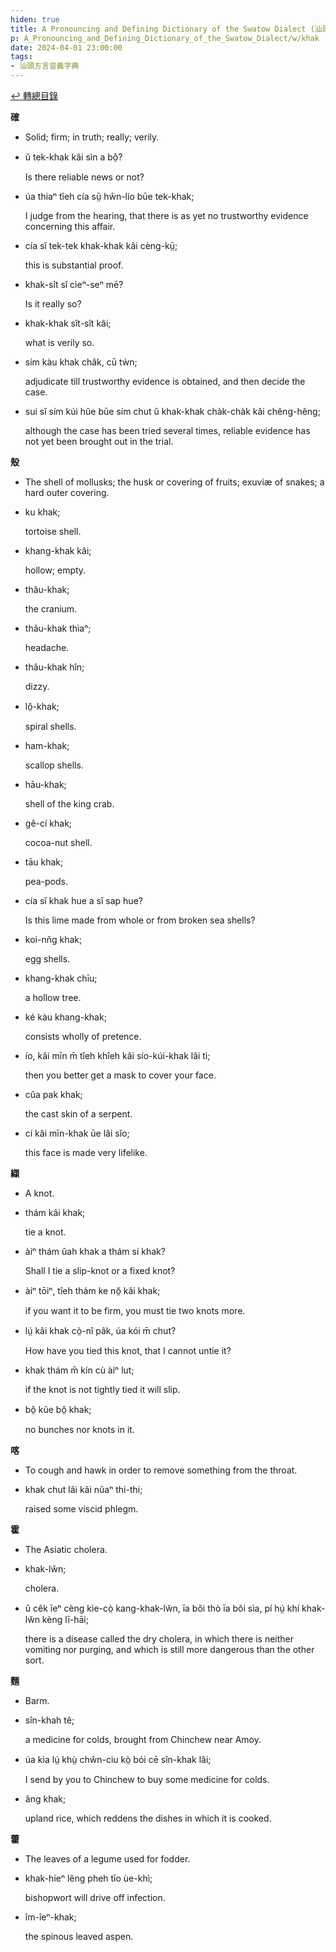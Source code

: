 ```yaml
---
hiden: true
title: A Pronouncing and Defining Dictionary of the Swatow Dialect (汕頭方言音義字典) / khak
p: A_Pronouncing_and_Defining_Dictionary_of_the_Swatow_Dialect/w/khak
date: 2024-04-01 23:00:00
tags: 
- 汕頭方言音義字典
---
```


[↩️ 轉總目錄](/A_Pronouncing_and_Defining_Dictionary_of_the_Swatow_Dialect)


**確**
- Solid; firm; in truth; really; verily.

- ŭ tek-khak kâi sìn a bô̤?

  Is there reliable news or not?

- úa thiaⁿ tîeh cía sṳ̄ hŵn-lío būe tek-khak;

  I judge from the hearing, that there is as yet no trustworthy evidence concerning this affair.

- cía sĭ tek-tek khak-khak kâi cèng-kṳ̄;

  this is substantial proof.

- khak-sît sĭ cìeⁿ-seⁿ mē?

  Is it really so?

- khak-khak sît-sît kâi;

  what is verily so.

- sím kàu khak châk, cū tẁn;

  adjudicate till trustworthy evidence is obtained, and then decide the case.

- sui sĭ sím kúi hûe būe sím chut ŭ khak-khak chàk-chàk kâi chêng-hêng;

  although the case has been tried several times, reliable evidence has not yet been brought out in the trial.

**殼**
- The shell of mollusks; the husk or covering of fruits; exuviæ of snakes; a hard outer covering.

- ku khak;

  tortoise shell.

- khang-khak kâi;

  hollow; empty.

- thâu-khak;

  the cranium.

- thâu-khak thìaⁿ;

  headache.

- thâu-khak hîn;

  dizzy.

- lô̤-khak;

  spiral shells.

- ham-khak;

  scallop shells.

- hāu-khak;

  shell of the king crab.

- gê-cí khak;

  cocoa-nut shell.

- tāu khak;

  pea-pods.

- cía sĭ khak hue a sĭ sap hue?

  Is this lime made from whole or from broken sea shells?

- koi-nn̆g khak;

  egg shells.

- khang-khak chīu;

  a hollow tree.

- ké kàu khang-khak;

  consists wholly of pretence.

- ío, kâi mīn m̄ tîeh khîeh kâi sío-kúi-khak lâi tì;

  then you better get a mask to cover your face.

- cûa pak khak;

  the cast skin of a serpent.

- cí kâi mīn-khak ūe lâi sĭo;

  this face is made very lifelike.

**纈**
- A knot.

- thám kâi khak;

  tie a knot.

- àiⁿ thám ûah khak a thám sí khak?

  Shall I tie a slip-knot or a fixed knot?

- àiⁿ tōiⁿ, tîeh thám ke nŏ̤ kâi khak;

  if you want it to be firm, you must tie two knots more.

- lṳ́ kâi khak cò̤-nî pâk, úa kói m̄ chut?

  How have you tied this knot, that I cannot untie it?

- khak thám m̄ kín cù àiⁿ lut;

  if the knot is not tightly tied it will slip.

- bô̤ kûe bô̤ khak;

  no bunches nor knots in it.

**喀**
- To cough and hawk in order to remove something from the throat.

- khak chut lâi kâi nŭaⁿ thi-thi;

  raised some viscid phlegm.

**霍**
- The Asiatic cholera.

- khak-lw̆n;

  cholera.

- ŭ cêk īeⁿ cèng kìe-cò̤ kang-khak-lw̆n, īa bŏi thò īa bŏi sìa, pí hṳ́ khí khak-lw̆n kèng lī-hāi;

  there is a disease called the dry cholera, in  which there is neither vomiting nor purging, and which is still more  dangerous than the other sort.

**麵**
- Barm.

- sîn-khah tê;

  a medicine for colds, brought from Chinchew near Amoy.

- úa kìa lṳ́ khṳ̀ chŵn-ciu kò̤ bói cē sîn-khak lâi;

  I send by you to Chinchew to buy some medicine for colds.

- âng khak;

  upland rice, which reddens the dishes in which it is cooked. 

**藿**
- The leaves of a legume used for fodder.

- khak-hieⁿ lêng pheh tīo ùe-khì;

  bishopwort will drive off infection.

- îm-îeⁿ-khak;

  the spinous leaved aspen.
